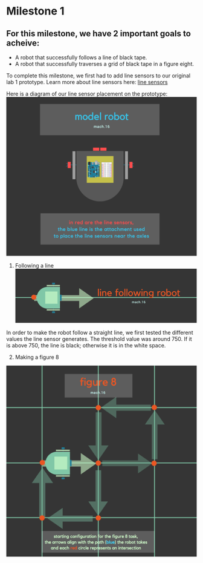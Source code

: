 # Milestone 1

## For this milestone, we have 2 important goals to acheive:
  * A robot that successfully follows a line of black tape.
  * A robot that successfully traverses a grid of black tape in a figure eight.
  

To complete this milestone, we first had to add line sensors to our original lab 1 prototype. Learn more about line sensors here: [line sensors](https://www.sparkfun.com/products/9453)


Here is a diagram of our line sensor placement on the prototype:
![mod.png](mod.png)

1. Following a line
![line_follow.png](line_follow.png)

In order to make the robot follow a straight line, we first tested the different values the line sensor generates. The threshold value was around 750. If it is above 750, the line is black; otherwise it is in the white space. 




2. Making a figure 8

![fig8.png](fig8.png)



